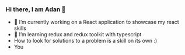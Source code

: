 ### Hi there, I am Adan 👋
 * 🔭 I’m currently working on a React application to showcase my react skills
 * 🌱 I’m learning redux and redux toolkit with typescript
 * How to look for solutions to a problem is a skill on its own :)
 * You 
<!--
**Adan206/Adan206** is a ✨ _special_ ✨ repository because its `README.md` (this file) appears on your GitHub profile.

Here are some ideas to get you started:

 🔭 I’m currently working on ...
- 🌱 I’m currently learning ...
- 👯 I’m looking to collaborate on ...
- 🤔 I’m looking for help with ...
- 💬 Ask me about ...
- 📫 How to reach me: ...
- 😄 Pronouns: ...
- ⚡ Fun fact: ...
-->
